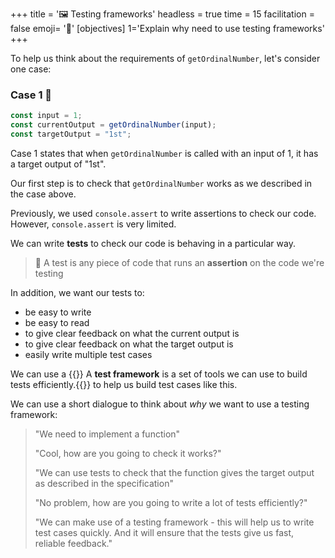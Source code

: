 +++
title = '🖼️ Testing frameworks'
headless = true
time = 15
facilitation = false
emoji= '🧩'
[objectives]
    1='Explain why need to use testing frameworks'
+++

To help us think about the requirements of `getOrdinalNumber`, let's consider one case:

### Case 1 💼

```js
const input = 1;
const currentOutput = getOrdinalNumber(input);
const targetOutput = "1st";
```

Case 1 states that when `getOrdinalNumber` is called with an input of 1, it has a target output of "1st".

Our first step is to check that `getOrdinalNumber` works as we described in the case above.

Previously, we used `console.assert` to write assertions to check our code. However, `console.assert` is very limited.

We can write **tests** to check our code is behaving in a particular way.

> 🔑 A test is any piece of code that runs an **assertion** on the code we're testing

In addition, we want our tests to:

- be easy to write
- be easy to read
- to give clear feedback on what the current output is
- to give clear feedback on what the target output is
- easily write multiple test cases

We can use a {{<tooltip title="test framework">}} A **test framework** is a set of tools we can use to build tests efficiently.{{</tooltip>}} to help us build test cases like this.

We can use a short dialogue to think about _why_ we want to use a testing framework:

> "We need to implement a function"
>
> "Cool, how are you going to check it works?"
>
> "We can use tests to check that the function gives the target output as described in the specification"
>
> "No problem, how are you going to write a lot of tests efficiently?"
>
> "We can make use of a testing framework - this will help us to write test cases quickly. And it will ensure that the tests give us fast, reliable feedback."
